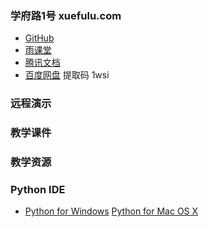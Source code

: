 ### **学府路1号** **xuefulu.com**

+ [GitHub](https://github.com)
+ [雨课堂](https://www.yuketang.cn/web)
+ [腾讯文档](https://docs.qq.com/desktop)
+ [百度网盘](https://pan.baidu.com/s/1cBpFzdq1C-HbC3_65VdWfw) 提取码 1wsi

### **远程演示**

### **教学课件**

### **教学资源**

### **Python** **IDE**
+ [Python for Windows](https://www.python.org/ftp/python/3.7.3/python-3.7.3.exe) [Python for Mac OS X](https://www.python.org/ftp/python/3.7.3/python-3.7.3-macosx10.6.pkg)
